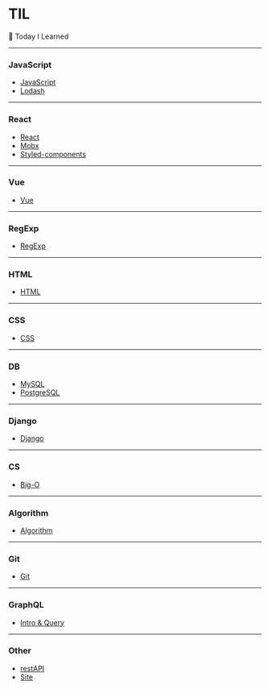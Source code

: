 # TIL

📝 Today I Learned

<hr />

### JavaScript

- [JavaScript](https://github.com/john015/TIL/blob/master/javaScript/javaScript.md)
- [Lodash](https://github.com/john015/TIL/blob/master/javaScript/lodash.md)

<hr />

### React

- [React](https://github.com/john015/TIL/blob/master/react/react.md)
- [Mobx](https://github.com/john015/TIL/blob/master/react/mobx.md)
- [Styled-components](https://github.com/john015/TIL/blob/master/react/styled-components.md)

<hr />

### Vue

- [Vue](https://github.com/john015/TIL/blob/master/vue/Vue.md)

<hr />

### RegExp

- [RegExp](https://github.com/john015/TIL/blob/master/regExp/regExp.md)

<hr />

### HTML

- [HTML](https://github.com/john015/TIL/blob/master/html/html.md)

<hr />

### CSS

- [CSS](https://github.com/john015/TIL/blob/master/css/css.md)

<hr />

### DB

- [MySQL](https://github.com/john015/TIL/blob/master/db/mysql.md)
- [PostgreSQL](https://github.com/john015/TIL/blob/master/db/postgreSQL.md)

<hr />

### Django

- [Django](https://github.com/john015/TIL/blob/master/django/django.md)

<hr />

### CS

- [Big-O](https://github.com/john015/TIL/blob/master/cs/big-o.md)

<hr />

### Algorithm

- [Algorithm](https://github.com/john015/TIL/blob/master/algorithm/algorithm.md)

<hr />

### Git

- [Git](https://github.com/john015/TIL/blob/master/git/git.md)

<hr />

### GraphQL

- [Intro & Query](https://github.com/john015/TIL/blob/master/graphQL/Intro%20%26%20Query.md)

<hr />

### Other

- [restAPI](https://github.com/john015/TIL/blob/master/other/restApi.md)
- [Site](https://github.com/john015/TIL/blob/master/other/site.md)
